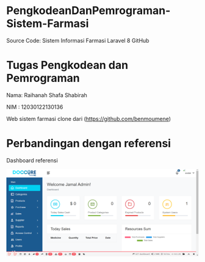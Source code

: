 # PengkodeanDanPemrograman-Sistem-Farmasi
Source Code: Sistem Informasi Farmasi Laravel 8 GitHub

# Tugas Pengkodean dan Pemrograman
Nama: Raihanah Shafa Shabirah

NIM : 12030122130136

Web sistem farmasi clone dari (https://github.com/benmoumene)

# Perbandingan dengan referensi
Dashboard referensi

![alt text](https://github.com/RaihanahShafaShabirah/PengkodeanDanPemrograman-Sistem-Farmasi/blob/main/Pictures/pic1.png?raw=true)
